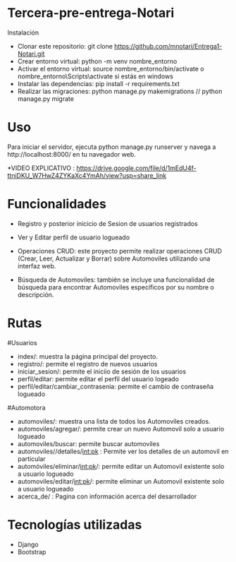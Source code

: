 # Tercera-pre-entrega-Notari

Instalación
* Clonar este repositorio: git clone https://github.com/mnotari/Entrega1-Notari.git
* Crear entorno virtual: python -m venv nombre_entorno
* Activar el entorno virtual: source nombre_entorno/bin/activate o nombre_entorno\Scripts\activate si estás en windows
* Instalar las dependencias: pip install -r requirements.txt
* Realizar las migraciones: python manage.py makemigrations // python manage.py migrate

# Uso
Para iniciar el servidor, ejecuta python manage.py runserver y navega a http://localhost:8000/ en tu navegador web.

*VIDEO EXPLICATIVO : https://drive.google.com/file/d/1mEdU4f-ttniDKU_W7HwZ4ZYKaXc4YmAh/view?usp=share_link

# Funcionalidades
* Registro y posterior inicicio de Sesion de usuarios registrados
* Ver y Editar perfil de usuario logueado
* Operaciones CRUD: este proyecto permite realizar operaciones CRUD (Crear, Leer, Actualizar y Borrar) sobre Automoviles utilizando una interfaz web.

* Búsqueda de Automoviles: también se incluye una funcionalidad de búsqueda para encontrar Automoviles específicos por su nombre o descripción.

# Rutas

#Usuarios
* index/: muestra la página principal del proyecto.
* registro/: permite el registro de nuevos usuarios
* iniciar_sesion/: permite el iniciio de sesión de los usuarios
* perfil/editar: permite editar el perfil del usuario logeado
* perfil/editar/cambiar_contrasenia: permite el cambio de contraseña logueado

#Automotora
* automoviles/: muestra una lista de todos los Automoviles creados.
* automoviles/agregar/: permite crear un nuevo Automovil solo a usuario logueado
* automoviles/buscar: permite buscar automoviles
* automoviles//detalles/<int:pk> : Permite ver los detalles de un automovil en particular
* automóviles/eliminar/<int:pk>/: permite editar un Automovil existente solo a usuario logueado
* automoviles/editar/<int:pk>/: permite eliminar un Automovil existente solo a usuario logueado
* acerca_de/ : Pagina con información acerca del desarrollador

# Tecnologías utilizadas
* Django
* Bootstrap
